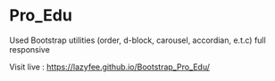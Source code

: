 # Pro_Edu
Used Bootstrap utilities (order, d-block, carousel, accordian, e.t.c)
full responsive

Visit live : https://lazyfee.github.io/Bootstrap_Pro_Edu/

